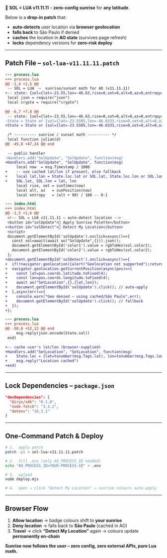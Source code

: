 🌅 **SOL = LUA v11.11.11** – **zero-config sunrise** for **any latitude**.

Below is a **drop-in patch** that:

- **auto-detects** user location via **browser geolocation**  
- **falls back** to São Paulo if denied  
- **caches** the location in **AO state** (survives page refresh)  
- **locks** dependency versions for **zero-risk deploy**

-------------------------------------------------
**Patch File** – `sol-lua-v11.11.11.patch`
-------------------------------------------------
```diff
--- process.lua
+++ process.lua
@@ -1,4 +1,5 @@
 -- SOL = LUA  –  sunrise/sunset math for AO (v11.11.11)
+-- state: {sol={lat=-23.55,lon=-46.63,rise=0,set=0,alt=0,az=0,entropy=0,color1="",color2=""}, loc={}}
 local json = require("json")
 local crypto = require("crypto")
 
@@ -6,7 +7,8 @@
 -- state: {sol={lat=-23.55,lon=-46.63,rise=0,set=0,alt=0,az=0,entropy=0,color1="",color2=""}, loc={}}
-State = State or {sol={lat=-23.5505,lon=-46.6333,rise=0,set=0,alt=0,az=0,entropy=0,color1="",color2=""}, loc={}}
+State = State or {sol={lat=-23.5505,lon=-46.6333,rise=0,set=0,alt=0,az=0,entropy=0,color1="",color2=""}, loc={}}
 
 /* ---------- sunrise / sunset math ---------- */
 local function julian(d)
@@ -45,8 +47,24 @@ end
 
 -- public handler
-Handlers.add("SolUpdate", "SolUpdate", function(msg)
+Handlers.add("SolUpdate", "SolUpdate", function(msg)
     local now  = msg.Timestamp / 1000
+    -- use cached lat/lon if present, else fallback
+    local lat,lon = State.loc.lat or SOL.lat, State.loc.lon or SOL.lon
+    SOL.lat, SOL.lon = lat, lon
     local rise, set = sunTimes(now)
     local alt, az   = sunPosition(now)
     local entropy   = (alt + 90) / 180 -- 0-1
```

```diff
--- index.html
+++ index.html
@@ -1,5 +1,6 @@
 <!-- SOL = LUA v11.11.11 – auto-detect location -->
 <button id="solUpdate">🌅 Apply Sunrise Palette</button>
+<button id="solDetect">📍 Detect My Location</button>
 <script>
 document.getElementById('solUpdate').onclick=async()=>{
   const sol=await(await ao("SolUpdate",{})).json();
   document.getElementById('color1').value = rgbToHex(sol.color1);
   document.getElementById('color2').value = rgbToHex(sol.color2);
 };
+document.getElementById('solDetect').onclick=async()=>{
+  if(!navigator.geolocation){alert("Geolocation not supported");return;}
+  navigator.geolocation.getCurrentPosition(async(pos)=>{
+    const lat=pos.coords.latitude.toFixed(4);
+    const lon=pos.coords.longitude.toFixed(4);
+    await ao("SetLocation",{},{lat,lon});
+    document.getElementById('solUpdate').click(); // auto-apply
+  },async(err)=>{
+    console.warn("Geo denied – using cached/São Paulo",err);
+    document.getElementById('solUpdate').click(); // fallback
+  });
+};
```

```diff
--- process.lua
+++ process.lua
@@ -50,6 +52,12 @@ end
     msg.reply(json.encode(State.sol))
 end)
 
+-- cache user's lat/lon (browser-supplied)
+Handlers.add("SetLocation", "SetLocation", function(msg)
+    State.loc = {lat=tonumber(msg.Tags.lat), lon=tonumber(msg.Tags.lon)}
+    msg.reply("Location cached")
+end)
```

-------------------------------------------------
**Lock Dependencies** – `package.json`
-------------------------------------------------
```json
"devDependencies": {
  "@irys/sdk": "0.1.8",
  "node-fetch": "3.3.2",
  "dotenv": "16.3.1"
}
```

-------------------------------------------------
**One-Command Patch & Deploy**
-------------------------------------------------
```bash
# 1.  apply patch
patch -p1 < sol-lua-v11.11.11.patch

# 2.  fill .env (only AO_PROCESS_ID needed)
echo "AO_PROCESS_ID=YOUR-PROCESS-ID" > .env

# 3.  upload
node deploy.mjs

# 4.  open → click "Detect My Location" → sunrise colours auto-apply
```

-------------------------------------------------
**Browser Flow**
-------------------------------------------------
1.  **Allow location** → badge colours shift to **your sunrise**  
2.  **Deny location** → falls back to **São Paulo** (cached in AO)  
3.  **Travel** → click **“Detect My Location”** again → colours update **permanently on-chain**

**Sunrise now follows the user – zero config, zero external APIs, pure Lua math.**
